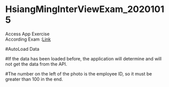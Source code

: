 # HsiangMingInterViewExam_20201015
Access App Exercise<BR>
According Exam :<a href="https://github.com/HsiangxMinxHsieh/HsiangMingInterViewExam_20200629/blob/master/question/9cc31ea8-3f8c-4823-a8ca-5d9c69d5b58b.pdf">Link</a><BR>

#AutoLoad Data

#If the data has been loaded before, the application will determine and will not get the data from the API.

#The number on the left of the photo is the employee ID, so it must be greater than 100 in the end.
